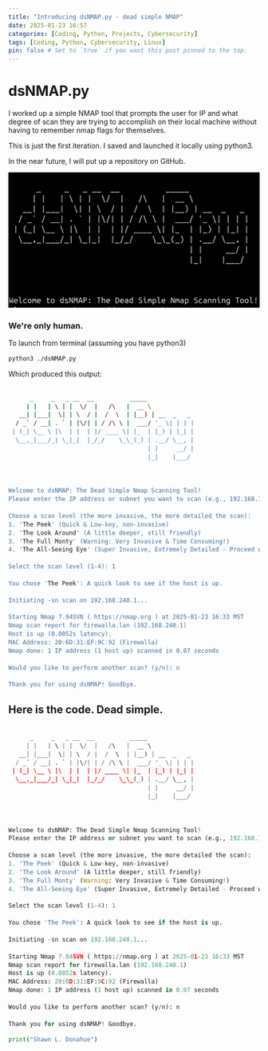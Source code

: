 ```yaml
---
title: "Introducing dsNMAP.py - dead simple NMAP"
date: 2025-01-23 16:57
categories: [Coding, Python, Projects, Cybersecurity]
tags: [Coding, Python, Cybersecurity, Linux]
pin: false # Set to `true` if you want this post pinned to the top.
---
```


# dsNMAP.py

I worked up a simple NMAP tool that prompts the user for IP and what degree of scan they are trying to accomplish on their local machine without having to remember nmap flags for themselves. 

This is just the first iteration. I saved and launched it locally using python3.

In the near future, I will put up a repository on GitHub.

![screencapture of dsNMAP ascii art intro](/assets/img/dsNMAPpy.png)



### We're only human. 

To launch from terminal (assuming you have python3)
```bash
python3 ./dsNMAP.py 
```

Which produced this output:

```bash

      _     _   _ __  __          _____             
     | |   | \ | |  \/  |   /\   |  __ \            
   __| |___|  \| | \  / |  /  \  | |__) | __  _   _ 
  / _` / __| . ` | |\/| | / /\ \ |  ___/ '_ \| | | |
 | (_| \__ \ |\  | |  | |/ ____ \| |_  | |_) | |_| |
  \__,_|___/_| \_|_|  |_/_/    \_\_(_) | .__/ \__, |
                                       | |     __/ |
                                       |_|    |___/ 


    
Welcome to dsNMAP: The Dead Simple Nmap Scanning Tool!
Please enter the IP address or subnet you want to scan (e.g., 192.168.1.1 or 192.168.1.0/24): 192.168.240.1

Choose a scan level (the more invasive, the more detailed the scan):
1. 'The Peek' (Quick & Low-key, non-invasive)
2. 'The Look Around' (A little deeper, still friendly)
3. 'The Full Monty' (Warning: Very Invasive & Time Consuming!)
4. 'The All-Seeing Eye' (Super Invasive, Extremely Detailed - Proceed with Caution!)

Select the scan level (1-4): 1

You chose 'The Peek': A quick look to see if the host is up.

Initiating -sn scan on 192.168.240.1...

Starting Nmap 7.94SVN ( https://nmap.org ) at 2025-01-23 16:33 MST
Nmap scan report for firewalla.lan (192.168.240.1)
Host is up (0.0052s latency).
MAC Address: 20:6D:31:EF:9C:92 (Firewalla)
Nmap done: 1 IP address (1 host up) scanned in 0.07 seconds

Would you like to perform another scan? (y/n): n

Thank you for using dsNMAP! Goodbye.
```

## Here is the code. Dead simple. 

```python

      _     _   _ __  __          _____             
     | |   | \ | |  \/  |   /\   |  __ \            
   __| |___|  \| | \  / |  /  \  | |__) | __  _   _ 
  / _` / __| . ` | |\/| | / /\ \ |  ___/ '_ \| | | |
 | (_| \__ \ |\  | |  | |/ ____ \| |_  | |_) | |_| |
  \__,_|___/_| \_|_|  |_/_/    \_\_(_) | .__/ \__, |
                                       | |     __/ |
                                       |_|    |___/ 


    
Welcome to dsNMAP: The Dead Simple Nmap Scanning Tool!
Please enter the IP address or subnet you want to scan (e.g., 192.168.1.1 or 192.168.1.0/24): 192.168.240.1

Choose a scan level (the more invasive, the more detailed the scan):
1. 'The Peek' (Quick & Low-key, non-invasive)
2. 'The Look Around' (A little deeper, still friendly)
3. 'The Full Monty' (Warning: Very Invasive & Time Consuming!)
4. 'The All-Seeing Eye' (Super Invasive, Extremely Detailed - Proceed with Caution!)

Select the scan level (1-4): 1

You chose 'The Peek': A quick look to see if the host is up.

Initiating -sn scan on 192.168.240.1...

Starting Nmap 7.94SVN ( https://nmap.org ) at 2025-01-23 16:33 MST
Nmap scan report for firewalla.lan (192.168.240.1)
Host is up (0.0052s latency).
MAC Address: 20:6D:31:EF:9C:92 (Firewalla)
Nmap done: 1 IP address (1 host up) scanned in 0.07 seconds

Would you like to perform another scan? (y/n): n

Thank you for using dsNMAP! Goodbye.

```

```python
print("Shawn L. Donahue")